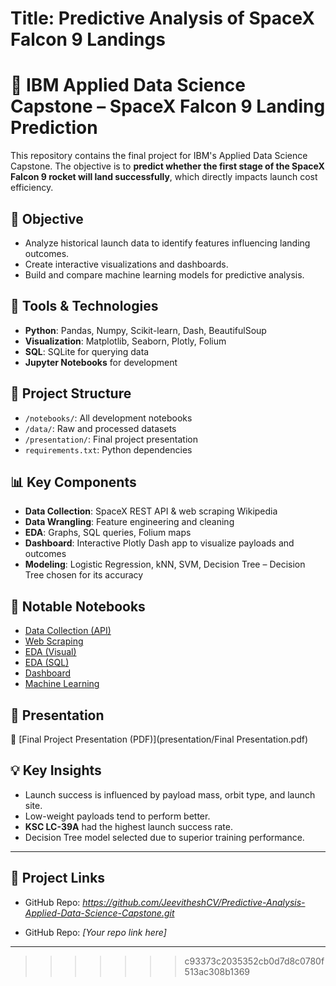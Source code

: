 
# Title: Predictive Analysis of SpaceX Falcon 9 Landings

# 🚀 IBM Applied Data Science Capstone – SpaceX Falcon 9 Landing Prediction

This repository contains the final project for IBM's Applied Data Science Capstone. The objective is to **predict whether the first stage of the SpaceX Falcon 9 rocket will land successfully**, which directly impacts launch cost efficiency.

## 📌 Objective

- Analyze historical launch data to identify features influencing landing outcomes.
- Create interactive visualizations and dashboards.
- Build and compare machine learning models for predictive analysis.

## 🧰 Tools & Technologies

- **Python**: Pandas, Numpy, Scikit-learn, Dash, BeautifulSoup
- **Visualization**: Matplotlib, Seaborn, Plotly, Folium
- **SQL**: SQLite for querying data
- **Jupyter Notebooks** for development

## 📂 Project Structure

- `/notebooks/`: All development notebooks
- `/data/`: Raw and processed datasets
- `/presentation/`: Final project presentation
- `requirements.txt`: Python dependencies

## 📊 Key Components

- **Data Collection**: SpaceX REST API & web scraping Wikipedia
- **Data Wrangling**: Feature engineering and cleaning
- **EDA**: Graphs, SQL queries, Folium maps
- **Dashboard**: Interactive Plotly Dash app to visualize payloads and outcomes
- **Modeling**: Logistic Regression, kNN, SVM, Decision Tree – Decision Tree chosen for its accuracy

## 📎 Notable Notebooks

- [Data Collection (API)](notebooks/DataCollection_API.ipynb)
- [Web Scraping](notebooks/DataCollection_Webscraping.ipynb)
- [EDA (Visual)](notebooks/EDA_DataVisualization.ipynb)
- [EDA (SQL)](notebooks/EDA_SQL.ipynb)
- [Dashboard](notebooks/spacex_dash_app.py)
- [Machine Learning](notebooks/Machine_Learning_Prediction.ipynb)


## 🎥 Presentation

📄 [Final Project Presentation (PDF)](presentation/Final Presentation.pdf)

## 💡 Key Insights

- Launch success is influenced by payload mass, orbit type, and launch site.
- Low-weight payloads tend to perform better.
- **KSC LC-39A** had the highest launch success rate.
- Decision Tree model selected due to superior training performance.

---

## 🔗 Project Links

- GitHub Repo: *https://github.com/JeevitheshCV/Predictive-Analysis-Applied-Data-Science-Capstone.git*

- GitHub Repo: *[Your repo link here]*

---
>>>>>>> c93373c2035352cb0d7d8c0780f513ac308b1369


